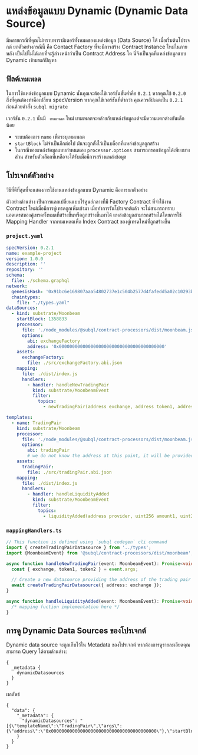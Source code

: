 # แหล่งข้อมูลแบบ Dynamic (Dynamic Data Source)

มีหลายกรณีที่คุณไม่ทราบพารามิเตอร์ทั้งหมดของแหล่งข้อมูล (Data Source) ได้ เมื่อเริ่มต้นโปรเจกต์ ยกตัวอย่างกรณีนี้ คือ Contact Factory ที่จะมีการสร้าง Contract Instance ใหม่ในภายหลัง เป็นไปไม่ได้เลยที่จะรู้ล่วงหน้าว่าเป็น Contract Address ใด นี่จึงเป็นจุดที่แหล่งข้อมูลแบบ Dynamic เข้ามาแก้ปัญหา

## ฟิลด์`เทมเพลต`

ในการใช้แหล่งข้อมูลแบบ Dynamic นั้นคุณจะต้องใช้เวอร์ชันขั้นต่ำคือ `0.2.1` หากคุณใช้ `0.2.0` สิ่งที่คุณต้องทำคือเปลี่ยน specVersion หากคุณใช้เวอร์ชันที่ต่ำกว่า คุณควรอัปเดตเป็น `0.2.1` ก่อนด้วยคำสั่ง `subql migrate`

เวอร์ชัน `0.2.1` นั้นมี ` เทมเพลต` ใหม่ เทมเพลตจะคล้ายกับแหล่งข้อมูลแต่จะมีความแตกต่างกันเล็กน้อย

* ระบบต้องการ `name` เพื่อระบุเทมเพลต
* `startBlock` ไม่จำเป็นอีกต่อไป มันจะถูกตั้งไว้เป็นบล็อกที่แหล่งข้อมูลถูกสร้าง
* ในกรณีของแหล่งข้อมูลแบบกำหนดเอง `processor.options` สามารถกรอกข้อมูลได้เพียงบางส่วน สำหรับตัวเลือกที่เหลือจะได้รับเมื่อมีการสร้างแหล่งข้อมูล

## โปรเจกต์ตัวอย่าง

วิธีที่ดีที่สุดที่จะแสดงการใช้งานแหล่งข้อมูลแบบ Dynamic คือการยกตัวอย่าง

ตัวอย่างด้านล่าง เป็นการแลกเปลี่ยนแบบไร้ศูนย์กลางที่มี Factory Contract ที่จำใช้งาน Contract ใหม่เมื่อมีการคู่เทรดถูกเพิ่มเข้ามา เมื่อทำการรันโปรเจกต์แล้ว จะไม่สามารถทราบแอดเดรสของคู่เทรดทั้งหมดที่สร้างขึ้นหรือถูกสร้างขึ้นมาได้ แหล่งข้อมูลสามารถสร้างได้โดยการใช้ Mapping Handler จากเทมเพลตเพื่อ Index Contract ของคู่เทรดใหม่ที่ถูกสร้างขึ้น


### `project.yaml`
```yaml
specVersion: 0.2.1
name: example-project
version: 1.0.0
description: ''
repository: ''
schema:
  file: ./schema.graphql
network:
  genesisHash: '0x91bc6e169807aaa54802737e1c504b2577d4fafedd5a02c10293b1cd60e39527'
  chaintypes:
    file: "./types.yaml"
dataSources:
  - kind: substrate/Moonbeam
    startBlock: 1358833
    processor:
      file: './node_modules/@subql/contract-processors/dist/moonbeam.js'
      options:
        abi: exchangeFactory
        address: '0x0000000000000000000000000000000000000000'
    assets:
      exchangeFactory:
        file: ./src/exchangeFactory.abi.json
    mapping:
      file: ./dist/index.js
      handlers:
        - handler: handleNewTradingPair
          kind: substrate/MoonbeamEvent
          filter:
            topics:
              - newTradingPair(address exchange, address token1, address token2)

templates:
  - name: TradingPair
    kind: substrate/Moonbeam
    processor:
      file: './node_modules/@subql/contract-processors/dist/moonbeam.js'
      options:
        abi: tradingPair
        # we do not know the address at this point, it will be provided when instantiated
    assets:
      tradingPair:
        file: ./src/tradingPair.abi.json
    mapping:
      file: ./dist/index.js
      handlers:
        - handler: handleLiquidityAdded
          kind: substrate/MoonbeamEvent
          filter:
            topics:
              - liquidityAdded(address provider, uint256 amount1, uint256 amount2)
```

### `mappingHandlers.ts`

```ts
// This function is defined using `subql codegen` cli command
import { createTradingPairDatasource } from '../types';
import {MoonbeamEvent} from '@subql/contract-processors/dist/moonbeam';

async function handleNewTradingPair(event: MoonbeamEvent): Promise<void> {
  const { exchange, token1, token2 } = event.args;

  // Create a new datasource providing the address of the trading pair exchange contract
  await createTradingPairDatasource({ address: exchange });
}

async function handleLiquidityAdded(event: MoonbeamEvent): Promise<void> {
  /* mapping fuction implementation here */
}
```


## การดู Dynamic Data Sources ของโปรเจกต์

Dynamic data source จะถูกเก็บไว้ใน Metadata ของโปรเจกต์ หากต้องการดูรายละเอียดคุณสามารถ Query ได้ตามด้านล่าง:

```gql
{
  _metadata {
    dynamicDatasources
  }
}
```

ผลลัพธ์
```
{
  "data": {
    "_metadata": {
      "dynamicDatasources": "[{\"templateName\":\"TradingPair\",\"args\":{\"address\":\"0x0000000000000000000000000000000000000000\"},\"startBlock\":1358833}]"
    }
  }
}
```

